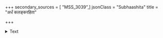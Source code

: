 +++
secondary_sources = [ "MSS_3039",]
jsonClass = "Subhaashita"
title = "अर्धं कलङ्करहिता"

+++

<details><summary>Text</summary>

अर्धं कलङ्करहिता करुणैव शंभोर् अर्धं गुणास्तदितरे सकलाः समेताः।  
इत्यम्ब संप्रति किल स्फुरितं रहस्यं संपश्यतो मम भवन्मयमैशमर्धम्॥
</details>
